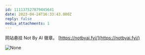 ```yaml
---
id: 111137527879445641
date: 2023-04-24T16:33:43.000Z
reply: false
media_attachments: 1
---
```


网站悬挂 Not By AI 徽章。 [https://notbyai.fyi/](https://notbyai.fyi/)

![None](https://files.e5n.cc/media_attachments/files/111/219/390/326/955/842/original/8ecd3700dbd4219e.webp)
